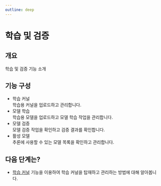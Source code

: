 ```yaml
---
outline: deep
---
```


# 학습 및 검증

## 개요
학습 및 검증 기능 소개

## 기능 구성
- 학습 커널  
  학습용 커널을 업로드하고 관리합니다.
- 모델 학습  
  학습용 모델을 업로드하고 모델 학습 작업을 관리합니다.
- 모델 검증  
  모델 검증 작업을 확인하고 검증 결과를 확인합니다.
- 활성 모델  
  추론에 사용할 수 있는 모델 목록을 확인하고 관리합니다.

## 다음 단계는?
- [학습 커널](./training-training-kernel) 기능을 이용하여 학습 커널을 탑재하고 관리하는 방법에 대해 알아봅니다.
